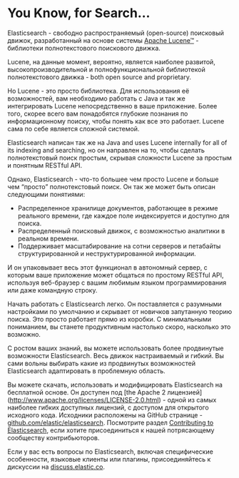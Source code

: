 # You Know, for Search…


Elasticsearch - свободно распространяемый (open-source) поисковый движок, разработанный на основе системы 
[Apache Lucene™](https://lucene.apache.org/core/) - библиотеки полнотекстового поискового движка.

Lucene, на данные момент, вероятно, является наиболее развитой, высокопроизводительной и полнофункциональной библиотекой 
полнотекстового движка - both open source and proprietary.

Но Lucene - это просто библиотека. Для использования её возможностей, вам необходимо работать с Java и так же интегрировать Lucene 
непосредственно в ваше приложение. Более того, скорее всего вам понадобятся глубокие познания по информационному поиску, чтобы понять 
как все это работает. Lucene сама по себе является сложной системой.

Elasticsearch написан так же на Java and uses Lucene internally for all of its indexing and searching, но он направлен на то, чтобы
сделать полнотекстовый поиск простым, скрывая сложности Lucene за простым и понятным RESTful API.

Однако, Elasticsearch - что-то большее чем просто Lucene и больше чем “просто” полнотекстовый поиск. Он так же может быть описан 
следующими понятиями:

- Распределенное хранилище документов, работающее в режиме реального времени, где каждое поле индексируется и доступно для поиска.
- Распределенный поисковый движок, с возможностью аналитики в реальном времени.
- Поддерживает масштабирование на сотни серверов и петабайты структурированной и неструктурированной информации.

И он упаковывает весь этот функционал в автономный сервер, с которым ваше приложение может общаться по простому RESTful API, используя 
веб-браузер с вашим любимым языком программирования или даже командную строку.

Начать работать с Elasticsearch легко. Он поставляется с разумными настройками по умолчанию и скрывает от новичков запутанную теорию 
поиска. Это просто работает прямо из коробки. С минимальными пониманием, вы станете продуктивным настолько скоро, насколько это
возможно. 

С ростом ваших знаний, вы можете использовать более продвинутые возможности Elasticsearch. Весь движок настраиваемый и гибкий. Вы сами
вольны выбирать какие из продвинутых возможностей Elasticsearch адаптировать в проблемную область. 

Вы можете скачать, использовать и модифицировать Elasticsearch на бесплатной основе. Он доступен под [the Apache 2 лицензией]
(http://www.apache.org/licenses/LICENSE-2.0.html) - одной из самых наиболее гибких доступных лицензий, с доступом для открытого 
исходного кода. Исходники расположены на GitHub странице - [github.com/elastic/elasticsearch](github.com/elastic/elasticsearch).
Посмотрите раздел [Contributing to Elasticsearch](https://github.com/elastic/elasticsearch/blob/master/CONTRIBUTING.md), если хотите
присоединиться к нашей потрясающему сообществу контрибьюторов.

Если у вас есть вопросы по Elasticsearch, включая специфические особенности, языковые клиенты или плагины, присоединяйтесь к дискуссии 
на [discuss.elastic.co](discuss.elastic.co).
